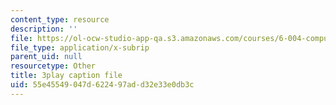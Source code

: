 ```yaml
---
content_type: resource
description: ''
file: https://ol-ocw-studio-app-qa.s3.amazonaws.com/courses/6-004-computation-structures-spring-2017/55e45549047d622497add32e33e0db3c_d4Auh7uWEjY.srt
file_type: application/x-subrip
parent_uid: null
resourcetype: Other
title: 3play caption file
uid: 55e45549-047d-6224-97ad-d32e33e0db3c
---
```

